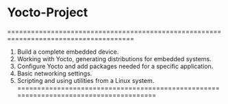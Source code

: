 # Yocto-Project

======================================================================================
1. Build a complete embedded device. 
2. Working with Yocto, generating distributions for embedded systems. 
3. Configure Yocto and add packages needed for a specific application. 
4. Basic networking settings. 
5. Scripting and using utilities from a Linux system.
======================================================================================
